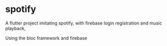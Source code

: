 # spotify

A flutter project imitating spotify, with firebase login registration and music playback,

Using the bloc framework and firebase
